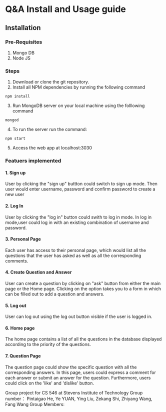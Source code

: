 
# Q&A Install and Usage guide
## Installation
### Pre-Requisites
1. Mongo DB
2. Node JS

### Steps
1. Download or clone the git repository.
2. Install all NPM dependencies by running the following command
```
npm install
```
3. Run MongoDB server on your local machine using the folllowing command
```
mongod
```
4. To run the server run the command:
```
npm start
```
5. Access the web app at localhost:3030

### Featuers implemented
#### 1. Sign up
User by clicking the "sign up" buttton could switch to sign up mode. Then user would enter username, password and confirm password to create a new user
#### 2. Log In
User by clicking the "log in" button could swith to log in mode. In log in mode,user could log in with an existing combination of username and password.
#### 3. Personal Page
Each user has access to their personal page, which would list all the questions that the user has asked as well as all the corresponding comments. 
#### 4. Create Question and Answer
User can create a question by clicking on "ask" button from either the main page or the Home page. Clicking on the option takes you to a form in which can be filled out to add a question and answers.
#### 5. Log out
User can log out using the log out button visible if the user is logged in.
#### 6. Home page
The home page contains a list of all the questions in the database displayed according to the priority of the questions.
#### 7. Question Page
The question page could show the specific question with all the corresponding answers. In this page, users could express a comment for each answer or submit an 
answer for the question. Furthermore, users could click on the 'like' and 'dislike' button.


Group project for CS 546 at Stevens Institute of Technology
Group number： Pintaigao He, Ye YUAN, Ying Liu, Zekang Shi, Zhiyang Wang, Fang Wang
Group Members:
